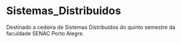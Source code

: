 # Sistemas_Distribuidos
Destinado a cedeira de Sistemas Distribuídos do quinto semestre da faculdade  SENAC Porto Alegre.
